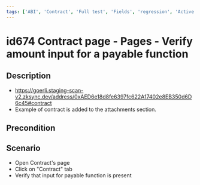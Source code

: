 ```yaml
---
tags: ['ABI', 'Contract', 'Full test', 'Fields', 'regression', 'Active']
---
```


# id674 Contract page - Pages - Verify amount input for a payable function

## Description
  - https://goerli.staging-scan-v2.zksync.dev/address/0xAED6e18d8fe6397fc622A17402e8EB350d6D6c45#contract
  - Example of contract is added to the attachments section.

## Precondition


## Scenario
- Open Contract's page
- Click on "Contract" tab
- Verify that input for payable function is present
